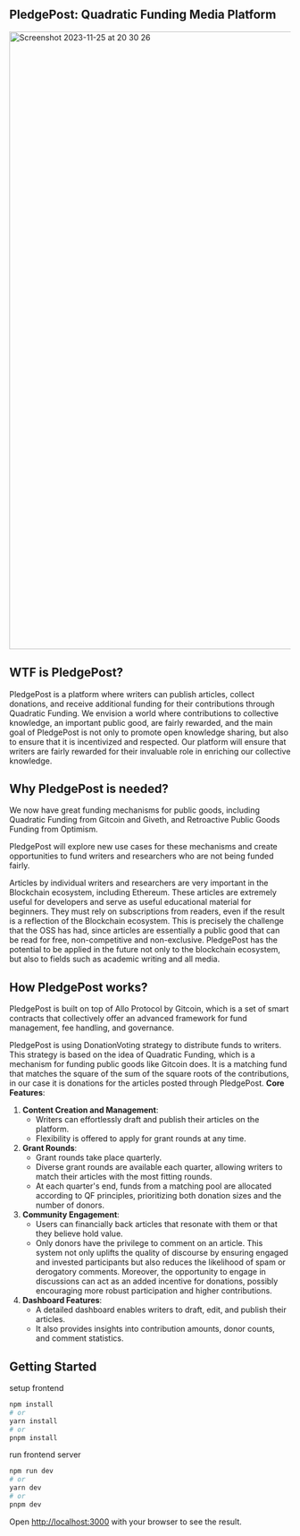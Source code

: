 ## PledgePost: Quadratic Funding Media Platform

<img width="1104" alt="Screenshot 2023-11-25 at 20 30 26" src="https://github.com/PledgePost/interface/assets/67859510/4623c0ae-540e-4a9d-ba95-365e4bad5bc1">

## WTF is PledgePost?

PledgePost is a platform where writers can publish articles, collect donations, and receive additional funding for their contributions through Quadratic Funding. We envision a world where contributions to collective knowledge, an important public good, are fairly rewarded, and the main goal of PledgePost is not only to promote open knowledge sharing, but also to ensure that it is incentivized and respected. Our platform will ensure that writers are fairly rewarded for their invaluable role in enriching our collective knowledge.

## Why PledgePost is needed?

We now have great funding mechanisms for public goods, including Quadratic Funding from Gitcoin and Giveth, and Retroactive Public Goods Funding from Optimism.

PledgePost will explore new use cases for these mechanisms and create opportunities to fund writers and researchers who are not being funded fairly.

Articles by individual writers and researchers are very important in the Blockchain ecosystem, including Ethereum. These articles are extremely useful for developers and serve as useful educational material for beginners. They must rely on subscriptions from readers, even if the result is a reflection of the Blockchain ecosystem. This is precisely the challenge that the OSS has had, since articles are essentially a public good that can be read for free, non-competitive and non-exclusive.
PledgePost has the potential to be applied in the future not only to the blockchain ecosystem, but also to fields such as academic writing and all media.

## How PledgePost works?

PledgePost is built on top of Allo Protocol by Gitcoin, which is a set of smart contracts that collectively offer an advanced framework for fund management, fee handling, and governance.

PledgePost is using DonationVoting strategy to distribute funds to writers. This strategy is based on the idea of Quadratic Funding, which is a mechanism for funding public goods like Gitcoin does. It is a matching fund that matches the square of the sum of the square roots of the contributions, in our case it is donations for the articles posted through PledgePost.
**Core Features**:

1. **Content Creation and Management**:
   - Writers can effortlessly draft and publish their articles on the platform.
   - Flexibility is offered to apply for grant rounds at any time.
2. **Grant Rounds**:
   - Grant rounds take place quarterly.
   - Diverse grant rounds are available each quarter, allowing writers to match their articles with the most fitting rounds.
   - At each quarter's end, funds from a matching pool are allocated according to QF principles, prioritizing both donation sizes and the number of donors.
3. **Community Engagement**:
   - Users can financially back articles that resonate with them or that they believe hold value.
   - Only donors have the privilege to comment on an article. This system not only uplifts the quality of discourse by ensuring engaged and invested participants but also reduces the likelihood of spam or derogatory comments. Moreover, the opportunity to engage in discussions can act as an added incentive for donations, possibly encouraging more robust participation and higher contributions.
4. **Dashboard Features**:
   - A detailed dashboard enables writers to draft, edit, and publish their articles.
   - It also provides insights into contribution amounts, donor counts, and comment statistics.
## Getting Started

setup frontend

```bash
npm install
# or
yarn install
# or
pnpm install
```

run frontend server

```bash
npm run dev
# or
yarn dev
# or
pnpm dev
```

Open [http://localhost:3000](http://localhost:3000) with your browser to see the result.
